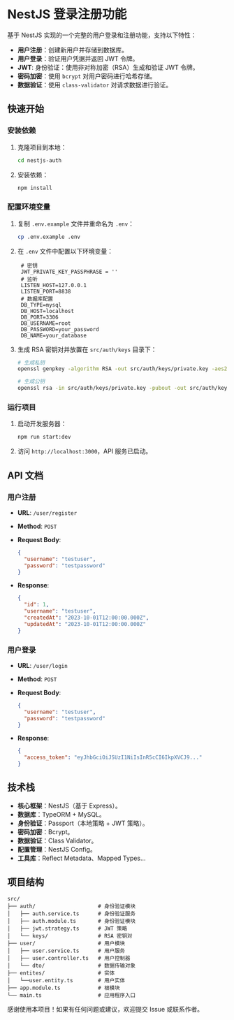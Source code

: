 
# NestJS 登录注册功能

基于 NestJS 实现的一个完整的用户登录和注册功能，支持以下特性：
- **用户注册**：创建新用户并存储到数据库。
- **用户登录**：验证用户凭据并返回 JWT 令牌。
- **JWT**: 身份验证：使用非对称加密（RSA）生成和验证 JWT 令牌。
- **密码加密**：使用 `bcrypt` 对用户密码进行哈希存储。
- **数据验证**：使用 `class-validator` 对请求数据进行验证。

## 快速开始

### 安装依赖

1. 克隆项目到本地：

   ```bash
   cd nestjs-auth
   ```

2. 安装依赖：

   ```bash
   npm install
   ```



### 配置环境变量

1. 复制 `.env.example` 文件并重命名为 `.env`：

   ```bash
   cp .env.example .env
   ```

2. 在 `.env` 文件中配置以下环境变量：

   ```env
    # 密钥
    JWT_PRIVATE_KEY_PASSPHRASE = ''
    # 监听
    LISTEN_HOST=127.0.0.1
    LISTEN_PORT=8838
    # 数据库配置
    DB_TYPE=mysql
    DB_HOST=localhost
    DB_PORT=3306
    DB_USERNAME=root
    DB_PASSWORD=your_password
    DB_NAME=your_database
   ```

3. 生成 RSA 密钥对并放置在 `src/auth/keys` 目录下：

   ```bash
   # 生成私钥
   openssl genpkey -algorithm RSA -out src/auth/keys/private.key -aes256

   # 生成公钥
   openssl rsa -in src/auth/keys/private.key -pubout -out src/auth/keys/public.key
   ```



### 运行项目

1. 启动开发服务器：

   ```bash
   npm run start:dev
   ```

2. 访问 `http://localhost:3000`，API 服务已启动。


## API 文档

### 用户注册

- **URL**: `/user/register`
- **Method**: `POST`
- **Request Body**:

  ```json
  {
    "username": "testuser",
    "password": "testpassword"
  }
  ```

- **Response**:

  ```json
  {
    "id": 1,
    "username": "testuser",
    "createdAt": "2023-10-01T12:00:00.000Z",
    "updatedAt": "2023-10-01T12:00:00.000Z"
  }
  ```



### 用户登录

- **URL**: `/user/login`
- **Method**: `POST`
- **Request Body**:

  ```json
  {
    "username": "testuser",
    "password": "testpassword"
  }
  ```

- **Response**:

  ```json
  {
    "access_token": "eyJhbGciOiJSUzI1NiIsInR5cCI6IkpXVCJ9..."
  }
  ```



## 技术栈

- **核心框架**：NestJS（基于 Express）。
- **数据库**：TypeORM + MySQL。
- **身份验证**：Passport（本地策略 + JWT 策略）。
- **密码加密**：Bcrypt。
- **数据验证**：Class Validator。
- **配置管理**：NestJS Config。
- **工具库**：Reflect Metadata、Mapped Types...


## 项目结构

```
src/
├── auth/                    # 身份验证模块
│   ├── auth.service.ts      # 身份验证服务
│   ├── auth.module.ts       # 身份验证模块
│   ├── jwt.strategy.ts      # JWT 策略
│   └── keys/                # RSA 密钥对
├── user/                    # 用户模块
│   ├── user.service.ts      # 用户服务
│   ├── user.controller.ts   # 用户控制器
│   └── dto/                 # 数据传输对象
├── entites/                 # 实体
│   └──user.entity.ts        # 用户实体
├── app.module.ts            # 根模块
└── main.ts                  # 应用程序入口
```

感谢使用本项目！如果有任何问题或建议，欢迎提交 Issue 或联系作者。
